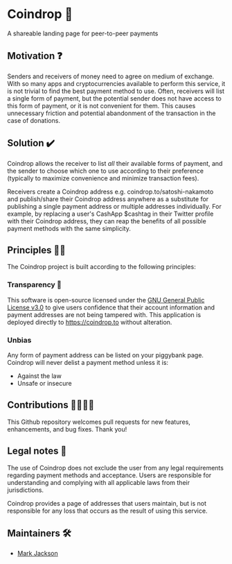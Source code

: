 # Coindrop 🐖

A shareable landing page for peer-to-peer payments

## Motivation ❓

Senders and receivers of money need to agree on medium of exchange. With so many apps and cryptocurrencies available to perform this service, it is not trivial to find the best payment method to use. Often, receivers will list a single form of payment, but the potential sender does not have access to this form of payment, or it is not convenient for them. This causes unnecessary friction and potential abandonment of the transaction in the case of donations.

## Solution ✔️

Coindrop allows the receiver to list *all* their available forms of payment, and the sender to choose which one to use according to their preference (typically to maximize convenience and minimize transaction fees).

Receivers create a Coindrop address e.g. coindrop.to/satoshi-nakamoto and publish/share their Coindrop address anywhere as a substitute for publishing a single payment address or multiple addresses individually. For example, by replacing a user's CashApp $cashtag in their Twitter profile with their Coindrop address, they can reap the benefits of all possible payment methods with the same simplicity.

## Principles 🙏🏻

The Coindrop project is built according to the following principles:

### Transparency 👀

This software is open-source licensed under the [GNU General Public License v3.0](LICENSE) to give users confidence that their account information and payment addresses are not being tampered with. This application is deployed directly to https://coindrop.to without alteration. 

### Unbias 

Any form of payment address can be listed on your piggybank page. Coindrop will never delist a payment method unless it is:
* Against the law
* Unsafe or insecure

## Contributions 🙋‍♂️🙋‍♀️

This Github repository welcomes pull requests for new features, enhancements, and bug fixes. Thank you!

## Legal notes 👮

The use of Coindrop does not exclude the user from any legal requirements regarding payment methods and acceptance. Users are responsible for understanding and complying with all applicable laws from their jurisdictions.

Coindrop provides a page of addresses that users maintain, but is not responsible for any loss that occurs as the result of using this service.

## Maintainers 🛠️

* [Mark Jackson](https://twitter.com/markjackson02)